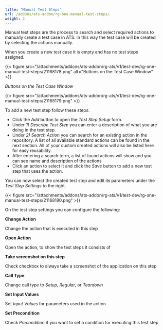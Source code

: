 ```yaml
---
title: "Manual Test Steps"
url: /addons/ats-addon/rg-one-manual-test-steps/
weight: 3
---
```


Manual test steps are the process to search and select required actions to manually create a test case in ATS. In this way the test case will be created by selecting the actions manually.

When you create a new test case it is empty and has no test steps assigned.

{{< figure src="/attachments/addons/ats-addon/rg-ats/v1/test-dev/rg-one-manual-test-steps/21168178.png" alt="Buttons on the Test Case Window" >}}

*Buttons on the Test Case Window*

{{< figure src="/attachments/addons/ats-addon/rg-ats/v1/test-dev/rg-one-manual-test-steps/21168179.png" >}}

To add a new test step follow these steps:

* Click the *Add* button to open the *Test Step Setup* form.
* Under *1) Describe Test Step* you can enter a description of what you are doing in the test step.
* Under *2) Search Action* you can search for an existing action in the repository. A list of all available standard actions can be found in the next section. All of your custom created actions will also be listed here for easy reusability.
* After entering a search term, a list of found actions will show and you can see name and description of the actions
* Click an action to select it and click the *Save* button to add a new test step that uses the action.

You can now select the created test step and edit its parameters under the *Test Step Settings* to the right.

{{< figure src="/attachments/addons/ats-addon/rg-ats/v1/test-dev/rg-one-manual-test-steps/21168180.png" >}}

On the test step settings you can configure the following:

**Change Action**

Change the action that is executed in this step

**Open Action**

Open the action, to show the test steps it consists of

**Take screenshot on this step**

Check checkbox to always take a screenshot of the application on this step

**Call Type**

Change call type to *Setup*, *Regular*, or *Teardown*

**Set Input Values**

Set *Input Values* for parameters used in the action

**Set Precondition**

Check *Precondition* if you want to set a condition for executing this test step
